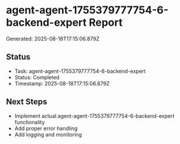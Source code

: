 # agent-agent-1755379777754-6-backend-expert Report

Generated: 2025-08-18T17:15:06.879Z

## Status
- Task: agent-agent-1755379777754-6-backend-expert
- Status: Completed
- Timestamp: 2025-08-18T17:15:06.879Z

## Next Steps
- Implement actual agent-agent-1755379777754-6-backend-expert functionality
- Add proper error handling
- Add logging and monitoring
